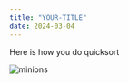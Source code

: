 ```yaml
---
title: "YOUR-TITLE"
date: 2024-03-04
---
```


Here is how you do quicksort

![minions](https://github.com/QiyaoWei/skills-github-pages/assets/36057290/1e553fa6-c92e-45b4-8a5c-649f56ec8ca0)
